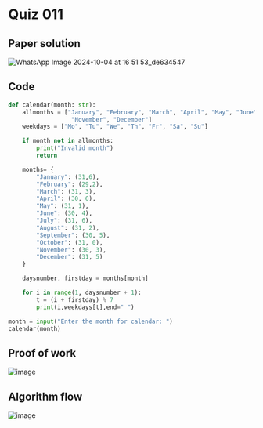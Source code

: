 # Quiz 011

## Paper solution
![WhatsApp Image 2024-10-04 at 16 51 53_de634547](https://github.com/user-attachments/assets/5b379617-b530-474d-b7ac-bfdcdfc1547a)

## Code
```.py
def calendar(month: str):
    allmonths = ["January", "February", "March", "April", "May", "June", "July", "August", "September", "October",
                  "November", "December"]
    weekdays = ["Mo", "Tu", "We", "Th", "Fr", "Sa", "Su"]

    if month not in allmonths:
        print("Invalid month")
        return

    months= {
        "January": (31,6),
        "February": (29,2),
        "March": (31, 3),
        "April": (30, 6),
        "May": (31, 1),
        "June": (30, 4),
        "July": (31, 6),
        "August": (31, 2),
        "September": (30, 5),
        "October": (31, 0),
        "November": (30, 3),
        "December": (31, 5)
    }

    daysnumber, firstday = months[month]

    for i in range(1, daysnumber + 1):
        t = (i + firstday) % 7
        print(i,weekdays[t],end=" ")

month = input("Enter the month for calendar: ")
calendar(month)

```

## Proof of work
![image](https://github.com/user-attachments/assets/e0890214-06c3-43a6-b96b-6e5917f908a6)


## Algorithm flow

![image](https://github.com/user-attachments/assets/578ee162-5a92-4629-984c-2d180731bfc1)



